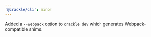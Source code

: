```yaml
---
'@crackle/cli': minor
---
```


Added a `--webpack` option to `crackle dev` which generates Webpack-compatible shims.
